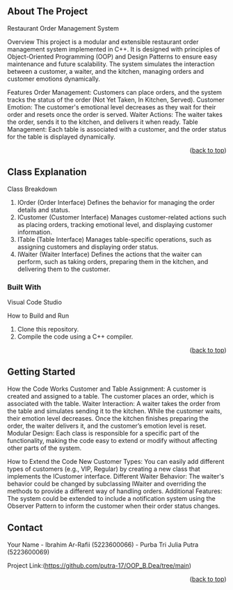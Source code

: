 <!-- ABOUT THE PROJECT -->
## About The Project
Restaurant Order Management System

Overview
This project is a modular and extensible restaurant order management system implemented in C++. It is designed with principles of Object-Oriented Programming (OOP) and Design Patterns to ensure easy maintenance and future scalability. The system simulates the interaction between a customer, a waiter, and the kitchen, managing orders and customer emotions dynamically.

Features
Order Management: Customers can place orders, and the system tracks the status of the order (Not Yet Taken, In Kitchen, Served).
Customer Emotion: The customer's emotional level decreases as they wait for their order and resets once the order is served.
Waiter Actions: The waiter takes the order, sends it to the kitchen, and delivers it when ready.
Table Management: Each table is associated with a customer, and the order status for the table is displayed dynamically.


<p align="right">(<a href="#readme-top">back to top</a>)</p>

## Class Explanation
Class Breakdown
1. IOrder (Order Interface)
Defines the behavior for managing the order details and status.
2. ICustomer (Customer Interface)
Manages customer-related actions such as placing orders, tracking emotional level, and displaying customer information.
3. ITable (Table Interface)
Manages table-specific operations, such as assigning customers and displaying order status.
4. IWaiter (Waiter Interface)
Defines the actions that the waiter can perform, such as taking orders, preparing them in the kitchen, and delivering them to the customer.

### Built With

Visual Code Studio

How to Build and Run
1. Clone this repository.
2. Compile the code using a C++ compiler.

<p align="right">(<a href="#readme-top">back to top</a>)</p>


## Getting Started

How the Code Works
Customer and Table Assignment: A customer is created and assigned to a table. The customer places an order, which is associated with the table.
Waiter Interaction: A waiter takes the order from the table and simulates sending it to the kitchen. While the customer waits, their emotion level decreases. Once the kitchen finishes preparing the order, the waiter delivers it, and the customer’s emotion level is reset.
Modular Design: Each class is responsible for a specific part of the functionality, making the code easy to extend or modify without affecting other parts of the system.

How to Extend the Code
New Customer Types: You can easily add different types of customers (e.g., VIP, Regular) by creating a new class that implements the ICustomer interface.
Different Waiter Behavior: The waiter's behavior could be changed by subclassing IWaiter and overriding the methods to provide a different way of handling orders.
Additional Features: The system could be extended to include a notification system using the Observer Pattern to inform the customer when their order status changes.

## Contact
  
Your Name - Ibrahim Ar-Rafii        (5223600066)
          - Purba Tri Julia Putra   (5223600069)

Project Link:(https://github.com/putra-17/OOP_B.Dea/tree/main)

<p align="right">(<a href="#readme-top">back to top</a>)</p>
